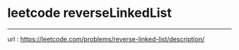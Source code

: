 # leetcode reverseLinkedList
---
url : https://leetcode.com/problems/reverse-linked-list/description/
